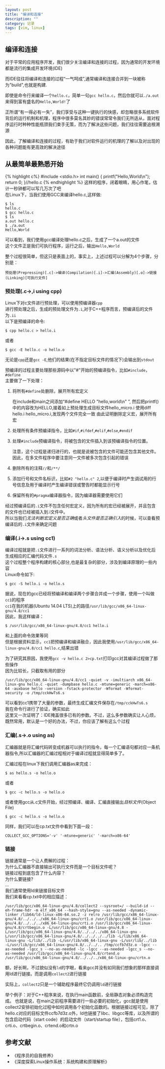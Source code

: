 ```yaml
---
layout: post
title: "编译和连接"
description: ""
category: 记录
tags: [vim, linux]
---
```

## 编译和连接  
对于平常的应用程序开发，我们很少关注编译和连接的过程，因为通常的开发环境都是流行的集成开发环境(IDE)  

而IDE往往将编译和连接的过程“一气呵成”,通常编译和连接合并到一块被称为"build",也就是构建.  

即使是命令行来编译一个`hello.c`，简单一句`gcc hello.c`，然后你就可以`./a.out`来得到富有盛名的`Hello,World!`了  

正所谓“有一得必有一失”，我们享受与这种一键执行的快感，却忽略很多系统软件背后的运行机制和机理，程序中很多莫名其妙的错误常常令我们无所适从，面对程序运行时种种性能瓶颈我们束手无策，而为了解决这些问题，我们往往需要追根溯源  

因此，了解编译和连接的过程，有助于我们对软件运行的机理的了解以及对出现的各种问题能有更高效的解决途径 


## 从最简单最熟悉开始
{% highlight c%}
#include <stdio.h>
int main()
{
	printf("Hello,World\n");
	return 0;
}//hello.c
{% endhighlight %}
这样的程序，闭着眼睛，用心作笔，估计一秒钟都可以写几万次了吧  
在Linux下，当我们使用GCC来编译hello.c,这样做:  

	$ ls 
	hello.c
	$ gcc hello.c
	$ ls
	a.out hello.c
	$ ./a.out
	Hello,World
可以看到，我们使用gcc编译处理hello.c之后，生成了一个a.out的文件  
这个文件正是我们可执行程序，运行之后，输出`Hello,World`

整个过程很简单，但这只是表面上的，事实上，上述过程可以分解为4个步骤，分别是：  

	预处理(Prepressing)[.c]->编译(Compilation)[.i]->汇编(Assembly)[.o]->链接(Linking)[可执行文件]


### 预处理(.c->,i using cpp)  
Linux下对c文件进行预处理，可以使用预编译器`cpp`  
进行预处理之后，生成的预处理文件为`.i`,对于C++程序而言，预编译后的文件为`.ii`  
以下是预编译的命令:  

	$ cpp hello.c > hello.i  
或者  

	$ gcc -E hello.c -o hello.o  
无论是`cpp`还是`gcc -E`,他们的结果(在不指定目标文件的情况下)会输出到`stdout`  

预编译的过程主要处理那些源码中以"#"开始的预编译指令，比如`#include`，`#define`  
主要做了一下处理：  
1. 将所有`#define`处删除，展开所有宏定义  

	在include和main之间添加“#define HELLO "hello,world\n" ”,
	然后把printf()中的内容改为HELLO,接着如上预处理生成目标文件hello_micro.i
	使用diff hello.i hello_micro.i,发现两个文件完全一致 
	由此证明删除定义宏，展开所有宏
2. 处理所有条件预编译指令，比如`#if`,`#ifdef`,`#elif`,`#else`,`#endif`  
3. 处理`#include`预编译指令，将被包含的文件插入到该预编译指令的位置。  

	注意，这个过程是递归进行的，也就是说被包含的文件可能还包含其他文件。
	因此，在多文件程序中要注意同一文件被多次包含引起的错误  

4. 删除所有的注释`//`和`/**/`  
5. 添加行号和文件名标识，比如`#2 "hello.c" 2`,以便于编译时产生调试用的行号信息及用于编译时产生编译错误或警告时都能显示行号  
6. 保留所有的`#pragma`编译器指令，因为编译器需要使用它们  

经过预编译后的`.i`文件不包含任何宏定义，因为所有的宏已经被展开，并且包含的文件也已经被插入到.i文件中。  
所以当我们*无法判断宏定义是否正确*或者*头文件是否正确引入*的时候，可以查看预编译后的`.i`文件来确定问题  

### 编译(.i->.s using cc1)
编译过程就是把`.i`文件进行一系列的词法分析、语法分析、语义分析以及优化后生成相应的汇编代码文件`.s`  
这个过程整个程序构建的核心部分,也是最复杂的部分，涉及到编译原理的一些内容  
Linux命令如下:  

	$ gcc -S hello.i -o hello.s  
据说，现在的gcc已经将预编译和编译两个步骤合并成一个步骤，使用一个叫做`cc1`的程序  
`cc1`在我的机器(Ubuntu 14.04 LTS)上的路径`/usr/lib/gcc/x86_64-linux-gnu/4.8/cc1`   
因此，我这样编译：  

	$ /usr/lib/gcc/x86_64-linux-gnu/4.8/cc1 hello.i
和上面的命令效果等同  
但是根据资料显示，`cc1`把预编译和编译融合，因此我使用`/usr/lib/gcc/x86_64-linux-gnu/4.8/cc1 hello.c`,结果出错  

为了研究其原因，我使用`gcc -v hello.c 2>cp.txt`打印gcc对其编译过程做了那些操作  
因为比较长，只截取有用的部分  

	/usr/lib/gcc/x86_64-linux-gnu/4.8/cc1 -quiet -v -imultiarch x86_64-linux-gnu hello.c -quiet -dumpbase hello.c -mtune=generic -march=x86-64 -auxbase hello -version -fstack-protector -Wformat -Wformat-security -o /tmp/cckHwTs6.s
可以看到cc1携带了大量的参数，最终生成汇编文件保存在`/tmp/cckHwTs6.s`  
我在命令行进行了验证，确实如此  
这里又一次证明了：IDE掩盖很多已有的参数。不过，这么多参数确实让人心烦，既然常用，默认是一个好的办法，不过，你应该了解有这么个过程  

### 汇编(.s->.o using as)
汇编器就是将汇编代码转变成机器可以执行的指令，每一个汇编语句都对应一条机器指令,所以汇编器的汇编过程相对于编译过程就显得简单多了。  

汇编过程在linux下我们调用汇编器as来完成：  

	$ as hello.s -o hello.o  
或者  

	$ gcc -c hello.s -o hello.o  

或者使用gcc从.c文件开始，经过预编译、编译、汇编直接输出*目标文件*(Object File)  

	$ gcc -c hello.s -o hello.o

同样，我们可以在cp.txt文件中看到下面一段：  

	COLLECT_GCC_OPTIONS='-v' '-mtune=generic' '-march=x86-64'

### 链接  
链接通常是一个让人费解的过程：  
为什么汇编器不直接输出可执行文件而是一个目标文件呢？  
链接过程到底包含了什么内容？  
为什么要链接?  
...  
我们通常使用ld来链接目标文件  
我们来看看cp.txt中的相应描述：  

	/usr/lib/gcc/x86_64-linux-gnu/4.8/collect2 --sysroot=/ --build-id --eh-frame-hdr -m elf_x86_64 --hash-style=gnu --as-needed -dynamic-linker /lib64/ld-linux-x86-64.so.2 -z relro /usr/lib/gcc/x86_64-linux-gnu/4.8/../../../x86_64-linux-gnu/crt1.o /usr/lib/gcc/x86_64-linux-gnu/4.8/../../../x86_64-linux-gnu/crti.o /usr/lib/gcc/x86_64-linux-gnu/4.8/crtbegin.o -L/usr/lib/gcc/x86_64-linux-gnu/4.8 -L/usr/lib/gcc/x86_64-linux-gnu/4.8/../../../x86_64-linux-gnu -L/usr/lib/gcc/x86_64-linux-gnu/4.8/../../../../lib -L/lib/x86_64-linux-gnu -L/lib/../lib -L/usr/lib/x86_64-linux-gnu -L/usr/lib/../lib -L/usr/lib/gcc/x86_64-linux-gnu/4.8/../../.. /tmp/ccfb7d3z.o -lgcc --as-needed -lgcc_s --no-as-needed -lc -lgcc --as-needed -lgcc_s --no-as-needed /usr/lib/gcc/x86_64-linux-gnu/4.8/crtend.o /usr/lib/gcc/x86_64-linux-gnu/4.8/../../../x86_64-linux-gnu/crtn.o

额，好长啊，不过貌似没有`ld`的字眼，看来gcc并没有如同我们想象的那样直接调用ld进行链接。而是调用`collect2`进行链接  

实际上，`collect2`只是一个辅助程序最终它仍调用`ld`进行链接  

举个例子：对于C++程序来说，在执行main函数前，全局静态对象必须构造完成。
也就是说，在main之前程序需要进行一些必要的初始化，gcc就是使用collect2安排初始化过程中如何调用各个初始化函数的。根据链接过程可见，除了hello.c对应的目标文件ccfb7d3z.o外，ld也链接了libc、libgcc等库，以及所谓的包含启动代码（start code）的启动文件（start/startup file），包括crt1.o、crti.o、crtbegin.o、crtend.o和crtn.o


## 参考文献  
* 《程序员的自我修养》  
* 《深度探索Linux操作系统：系统构建和原理解析》  

